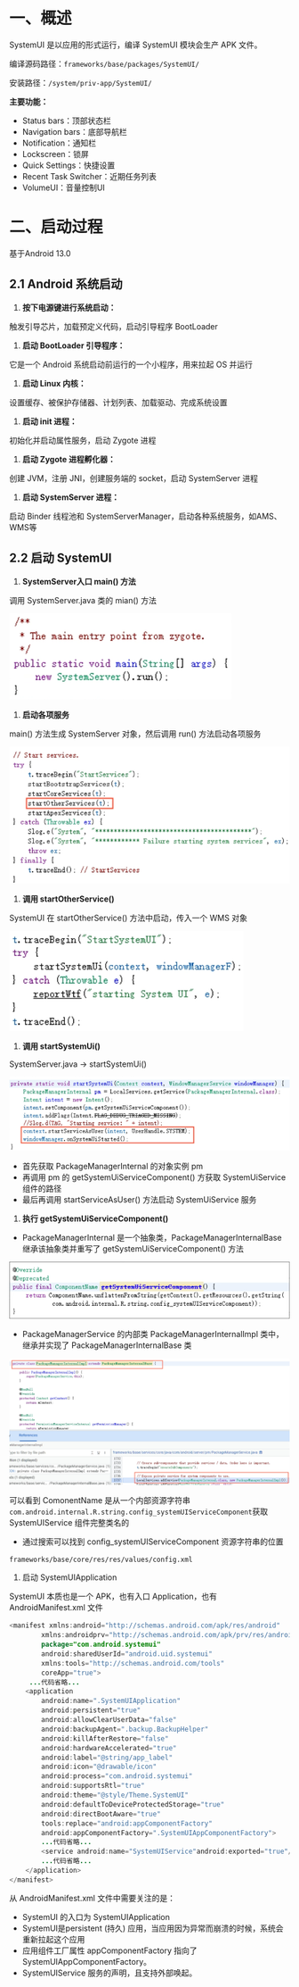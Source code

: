 # 一、概述

SystemUI 是以应用的形式运行，编译 SystemUI 模块会生产 APK 文件。

编译源码路径：`frameworks/base/packages/SystemUI/`

安装路径：`/system/priv-app/SystemUI/`

**主要功能：**

- Status bars：顶部状态栏
- Navigation bars：底部导航栏
- Notification：通知栏
- Lockscreen：锁屏
- Quick Settings：快捷设置
- Recent Task Switcher：近期任务列表
- VolumeUI：音量控制UI

# 二、启动过程

基于Android 13.0

## 2.1 Android 系统启动

1. **按下电源键进行系统启动：**

触发引导芯片，加载预定义代码，启动引导程序 BootLoader

1. **启动 BootLoader 引导程序：**

它是一个 Android 系统启动前运行的一个小程序，用来拉起 OS 并运行

1. **启动 Linux 内核：**

设置缓存、被保护存储器、计划列表、加载驱动、完成系统设置

1. **启动 init 进程：**

初始化并启动属性服务，启动 Zygote 进程

1. **启动 Zygote 进程孵化器：**

创建 JVM，注册 JNI，创建服务端的 socket，启动 SystemServer 进程

1. **启动 SystemServer 进程：**

启动 Binder 线程池和 SystemServerManager，启动各种系统服务，如AMS、WMS等

## 2.2 启动 SystemUI

1. **SystemServer入口 main() 方法**

调用 SystemServer.java 类的 mian() 方法

![SystemServer.java -> main()](./img/1676993619807-2abb2a24-edc1-45cd-95b2-67387ed09470.png)

1. **启动各项服务**

main() 方法生成 SystemServer 对象，然后调用 run() 方法启动各项服务

![SystemServer.java -> run()](./img/1676993588929-b763b1b1-0932-4af2-ab4d-6f017363b1d7.png)

1. **调用 startOtherService()** 

SystemUI 在 startOtherService() 方法中启动，传入一个 WMS 对象

![SystemServer.java -> startOtherService()](./img/1676993558553-e2c3538e-1cad-42f7-a4d6-9d00a0d67307.png)

1. **调用 startSystemUi()**

SystemServer.java -> startSystemUi()

![SystemServer.java -> startSystemUi()](./img/1676993668274-0440aa5c-8e82-4e0b-86a6-1240125deb86.png)

- 首先获取 PackageManagerInternal 的对象实例 pm
- 再调用 pm 的 getSystemUiServiceComponent() 方获取 SystemUiService 组件的路径
- 最后再调用 startServiceAsUser() 方法启动 SystemUiService 服务

1. **执行 getSystemUiServiceComponent()**

- PackageManagerInternal 是一个抽象类，PackageManagerInternalBase 继承该抽象类并重写了 getSystemUiServiceComponent() 方法

![img](./img/1676993922206-ea0dc66e-bb48-4fbc-9fe1-6c759e3424f6.png)

- PackageManagerService 的内部类 PackageManagerInternalImpl 类中，继承并实现了 PackageManagerInternalBase 类

![img](./img/1676993990790-91db3e4d-303f-4f55-8342-c317a9f9ddf1.png)

可以看到 ComonentName 是从一个内部资源字符串`com.android.internal.R.string.config_systemUIServiceComponent`获取SystemUIService 组件完整类名的

- 通过搜索可以找到 config_systemUIServiceComponent 资源字符串的位置

```
frameworks/base/core/res/res/values/config.xml
```

1. 启动 SystemUIApplication

SystemUI 本质也是一个 APK，也有入口 Application，也有 AndroidManifest.xml 文件

```java
<manifest xmlns:android="http://schemas.android.com/apk/res/android"
        xmlns:androidprv="http://schemas.android.com/apk/prv/res/android"
        package="com.android.systemui"
        android:sharedUserId="android.uid.systemui"
        xmlns:tools="http://schemas.android.com/tools"
        coreApp="true">
     ...代码省略...
    <application
        android:name=".SystemUIApplication"
        android:persistent="true"
        android:allowClearUserData="false"
        android:backupAgent=".backup.BackupHelper"
        android:killAfterRestore="false"
        android:hardwareAccelerated="true"
        android:label="@string/app_label"
        android:icon="@drawable/icon"
        android:process="com.android.systemui"
        android:supportsRtl="true"
        android:theme="@style/Theme.SystemUI"
        android:defaultToDeviceProtectedStorage="true"
        android:directBootAware="true"
        tools:replace="android:appComponentFactory"
        android:appComponentFactory=".SystemUIAppComponentFactory">
		...代码省略...	
        <service android:name="SystemUIService"android:exported="true"/>   
        ...代码省略...     
    </application>
</manifest>
```

从 AndroidManifest.xml 文件中需要关注的是：

- SystemUI 的入口为 SystemUIApplication
- SystemUI是persistent (持久) 应用，当应用因为异常而崩溃的时候，系统会重新拉起这个应用
- 应用组件工厂属性 appComponentFactory 指向了 SystemUIAppComponentFactory。
- SystemUIService 服务的声明，且支持外部唤起。
   